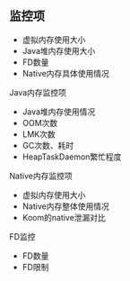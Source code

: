 ## 监控项
- 虚拟内存使用大小
- Java堆内存使用大小
- FD数量
- Native内存具体使用情况



Java内存监控项
 - Java堆内存使用情况
 - OOM次数
 - LMK次数
 - GC次数、耗时
 - HeapTaskDaemon繁忙程度
  

Native内存监控项
- 虚拟内存使用大小
- Native内存整体使用情况
- Koom的native泄漏对比

FD监控
- FD数量
- FD限制
